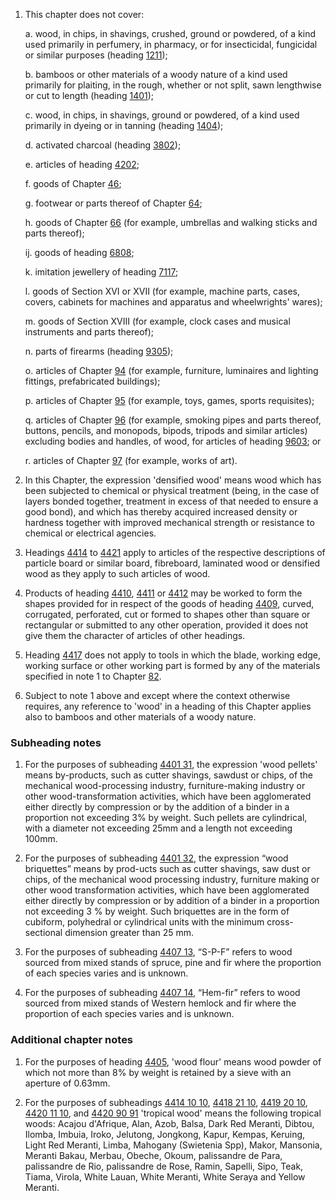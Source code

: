 1. This chapter does not cover:

    a. wood, in chips, in shavings, crushed, ground or powdered, of a kind used primarily in perfumery, in pharmacy, or for insecticidal, fungicidal or similar purposes (heading [1211](/headings/1211));
    
    b. bamboos or other materials of a woody nature of a kind used primarily for plaiting, in the rough, whether or not split, sawn lengthwise or cut to length (heading [1401](/headings/1401));
    
    c. wood, in chips, in shavings, ground or powdered, of a kind used primarily in dyeing or in tanning (heading [1404](/headings/1404));
    
    d. activated charcoal (heading [3802](/headings/3802));
    
    e. articles of heading [4202](/headings/4202);
    
    f. goods of Chapter [46](/chapters/46);
    
    g. footwear or parts thereof of Chapter [64](/chapters/64);
    
    h. goods of Chapter [66](/chapters/66) (for example, umbrellas and walking sticks and parts thereof);
    
    ij. goods of heading [6808](/headings/6808);
    
    k. imitation jewellery of heading [7117](/headings/7117);
    
    l. goods of Section XVI or XVII (for example, machine parts, cases, covers, cabinets for machines and apparatus and wheelwrights' wares);
    
    m. goods of Section XVIII (for example, clock cases and musical instruments and parts thereof);
    
    n. parts of firearms (heading [9305](/headings/9305));
    
    o. articles of Chapter [94](/chapters/94) (for example, furniture, luminaires and lighting fittings, prefabricated buildings);
    
    p. articles of Chapter [95](/chapters/95) (for example, toys, games, sports requisites);
    
    q. articles of Chapter [96](/chapters/96) (for example, smoking pipes and parts thereof, buttons, pencils, and monopods, bipods, tripods and similar articles) excluding bodies and handles, of wood, for articles of heading [9603](/headings/9603); or
    
    r. articles of Chapter [97](/chapters/97) (for example, works of art).

2. In this Chapter, the expression 'densified wood' means wood which has been subjected to chemical or physical treatment (being, in the case of layers bonded together, treatment in excess of that needed to ensure a good bond), and which has thereby acquired increased density or hardness together with improved mechanical strength or resistance to chemical or electrical agencies.

3. Headings [4414](/headings/4414) to [4421](/headings/4421) apply to articles of the respective descriptions of particle board or similar board, fibreboard, laminated wood or densified wood as they apply to such articles of wood.

4. Products of heading [4410](/headings/4410), [4411](/headings/4411) or [4412](/headings/4412) may be worked to form the shapes provided for in respect of the goods of heading [4409](/headings/4409), curved, corrugated, perforated, cut or formed to shapes other than square or rectangular or submitted to any other operation, provided it does not give them the character of articles of other headings.

5. Heading [4417](/headings/4417) does not apply to tools in which the blade, working edge, working surface or other working part is formed by any of the materials specified in note 1 to Chapter [82](/chapters/82).

6. Subject to note 1 above and except where the context otherwise requires, any reference to 'wood' in a heading of this Chapter applies also to bamboos and other materials of a woody nature.

### Subheading notes

1. For the purposes of subheading [4401 31](/commodities/4401310000), the expression 'wood pellets' means by-products, such as cutter shavings, sawdust or chips, of the mechanical wood-processing industry, furniture-making industry or other wood-transformation activities, which have been agglomerated either directly by compression or by the addition of a binder in a proportion not exceeding 3% by weight. Such pellets are cylindrical, with a diameter not exceeding 25mm and a length not exceeding 100mm.

2. For the purposes of subheading [4401 32](/commodities/4401320000), the expression “wood briquettes” means by prod-ucts such as cutter shavings, saw dust or chips, of the mechanical wood processing industry, furniture making or other wood transformation activities, which have been agglomerated either directly by compression or by addition of a binder in a proportion not exceeding 3 % by weight. Such briquettes are in the form of cubiform, polyhedral or cylindrical units with the minimum cross-sectional dimension greater than 25 mm. 

3. For the purposes of subheading [4407 13](/subheadings/4407130000-80), “S-P-F” refers to wood sourced from mixed stands of spruce, pine and fir where the proportion of each species varies and is unknown. 

4. For the purposes of subheading [4407 14](/subheadings/4407140000-80), “Hem-fir” refers to wood sourced from mixed stands of Western hemlock and fir where the proportion of each species varies and is unknown.  

### Additional chapter notes

1. For the purposes of heading [4405](/headings/4405), 'wood flour' means wood powder of which not more than 8% by weight is retained by a sieve with an aperture of 0.63mm.

2. For the purposes of subheadings [4414 10 10](/commodities/4414101000), [4418 21 10](/commodities/4418211000), [4419 20 10](/commodities/4419201000), [4420 11 10](/subheadings/4420111000-80), and [4420 90 91](/subheadings/4420909100-80) 'tropical wood' means the following tropical woods: Acajou d'Afrique, Alan, Azob, Balsa, Dark Red Meranti, Dibtou, Ilomba, Imbuia, Iroko, Jelutong, Jongkong, Kapur, Kempas, Keruing, Light Red Meranti, Limba, Mahogany (Swietenia Spp), Makor, Mansonia, Meranti Bakau, Merbau, Obeche, Okoum, palissandre de Para, palissandre de Rio, palissandre de Rose, Ramin, Sapelli, Sipo, Teak, Tiama, Virola, White Lauan, White Meranti, White Seraya and Yellow Meranti.